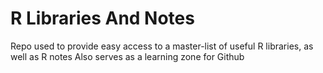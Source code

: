 # R Libraries And Notes
Repo used to provide easy access to a master-list of useful R libraries, as well as R notes
Also serves as a learning zone for Github
